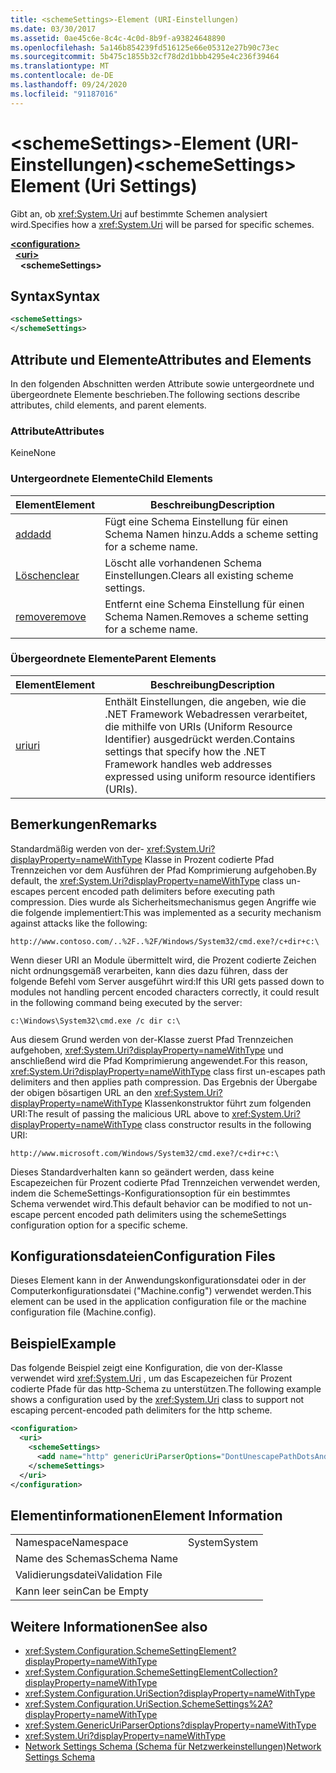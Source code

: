 ```yaml
---
title: <schemeSettings>-Element (URI-Einstellungen)
ms.date: 03/30/2017
ms.assetid: 0ae45c6e-8c4c-4c0d-8b9f-a93824648890
ms.openlocfilehash: 5a146b854239fd516125e66e05312e27b90c73ec
ms.sourcegitcommit: 5b475c1855b32cf78d2d1bbb4295e4c236f39464
ms.translationtype: MT
ms.contentlocale: de-DE
ms.lasthandoff: 09/24/2020
ms.locfileid: "91187016"
---
```

# <a name="schemesettings-element-uri-settings"></a><span data-ttu-id="792cd-102">\<schemeSettings>-Element (URI-Einstellungen)</span><span class="sxs-lookup"><span data-stu-id="792cd-102">\<schemeSettings> Element (Uri Settings)</span></span>

<span data-ttu-id="792cd-103">Gibt an, ob <xref:System.Uri> auf bestimmte Schemen analysiert wird.</span><span class="sxs-lookup"><span data-stu-id="792cd-103">Specifies how a <xref:System.Uri> will be parsed for specific schemes.</span></span>  
  
[**\<configuration>**](../configuration-element.md)  
&nbsp;&nbsp;[**\<uri>**](uri-element-uri-settings.md)  
&nbsp;&nbsp;&nbsp;&nbsp;**\<schemeSettings>**  
  
## <a name="syntax"></a><span data-ttu-id="792cd-104">Syntax</span><span class="sxs-lookup"><span data-stu-id="792cd-104">Syntax</span></span>  
  
```xml  
<schemeSettings>
</schemeSettings>  
```  
  
## <a name="attributes-and-elements"></a><span data-ttu-id="792cd-105">Attribute und Elemente</span><span class="sxs-lookup"><span data-stu-id="792cd-105">Attributes and Elements</span></span>  

 <span data-ttu-id="792cd-106">In den folgenden Abschnitten werden Attribute sowie untergeordnete und übergeordnete Elemente beschrieben.</span><span class="sxs-lookup"><span data-stu-id="792cd-106">The following sections describe attributes, child elements, and parent elements.</span></span>  
  
### <a name="attributes"></a><span data-ttu-id="792cd-107">Attribute</span><span class="sxs-lookup"><span data-stu-id="792cd-107">Attributes</span></span>  

 <span data-ttu-id="792cd-108">Keine</span><span class="sxs-lookup"><span data-stu-id="792cd-108">None</span></span>  
  
### <a name="child-elements"></a><span data-ttu-id="792cd-109">Untergeordnete Elemente</span><span class="sxs-lookup"><span data-stu-id="792cd-109">Child Elements</span></span>  
  
|<span data-ttu-id="792cd-110">**Element**</span><span class="sxs-lookup"><span data-stu-id="792cd-110">**Element**</span></span>|<span data-ttu-id="792cd-111">**Beschreibung**</span><span class="sxs-lookup"><span data-stu-id="792cd-111">**Description**</span></span>|  
|-----------------|---------------------|  
|[<span data-ttu-id="792cd-112">add</span><span class="sxs-lookup"><span data-stu-id="792cd-112">add</span></span>](add-element-for-schemesettings-uri-settings.md)|<span data-ttu-id="792cd-113">Fügt eine Schema Einstellung für einen Schema Namen hinzu.</span><span class="sxs-lookup"><span data-stu-id="792cd-113">Adds a scheme setting for a scheme name.</span></span>|  
|[<span data-ttu-id="792cd-114">Löschen</span><span class="sxs-lookup"><span data-stu-id="792cd-114">clear</span></span>](clear-element-for-schemesettings-uri-settings.md)|<span data-ttu-id="792cd-115">Löscht alle vorhandenen Schema Einstellungen.</span><span class="sxs-lookup"><span data-stu-id="792cd-115">Clears all existing scheme settings.</span></span>|  
|[<span data-ttu-id="792cd-116">remove</span><span class="sxs-lookup"><span data-stu-id="792cd-116">remove</span></span>](remove-element-for-schemesettings-uri-settings.md)|<span data-ttu-id="792cd-117">Entfernt eine Schema Einstellung für einen Schema Namen.</span><span class="sxs-lookup"><span data-stu-id="792cd-117">Removes a scheme setting for a scheme name.</span></span>|  
  
### <a name="parent-elements"></a><span data-ttu-id="792cd-118">Übergeordnete Elemente</span><span class="sxs-lookup"><span data-stu-id="792cd-118">Parent Elements</span></span>  
  
|<span data-ttu-id="792cd-119">**Element**</span><span class="sxs-lookup"><span data-stu-id="792cd-119">**Element**</span></span>|<span data-ttu-id="792cd-120">**Beschreibung**</span><span class="sxs-lookup"><span data-stu-id="792cd-120">**Description**</span></span>|  
|-----------------|---------------------|  
|[<span data-ttu-id="792cd-121">uri</span><span class="sxs-lookup"><span data-stu-id="792cd-121">uri</span></span>](uri-element-uri-settings.md)|<span data-ttu-id="792cd-122">Enthält Einstellungen, die angeben, wie die .NET Framework Webadressen verarbeitet, die mithilfe von URIs (Uniform Resource Identifier) ausgedrückt werden.</span><span class="sxs-lookup"><span data-stu-id="792cd-122">Contains settings that specify how the .NET Framework handles web addresses expressed using uniform resource identifiers (URIs).</span></span>|  
  
## <a name="remarks"></a><span data-ttu-id="792cd-123">Bemerkungen</span><span class="sxs-lookup"><span data-stu-id="792cd-123">Remarks</span></span>  

 <span data-ttu-id="792cd-124">Standardmäßig werden von der- <xref:System.Uri?displayProperty=nameWithType> Klasse in Prozent codierte Pfad Trennzeichen vor dem Ausführen der Pfad Komprimierung aufgehoben.</span><span class="sxs-lookup"><span data-stu-id="792cd-124">By default, the <xref:System.Uri?displayProperty=nameWithType> class un-escapes percent encoded path delimiters before executing path compression.</span></span> <span data-ttu-id="792cd-125">Dies wurde als Sicherheitsmechanismus gegen Angriffe wie die folgende implementiert:</span><span class="sxs-lookup"><span data-stu-id="792cd-125">This was implemented as a security mechanism against attacks like the following:</span></span>  
  
 `http://www.contoso.com/..%2F..%2F/Windows/System32/cmd.exe?/c+dir+c:\`  
  
 <span data-ttu-id="792cd-126">Wenn dieser URI an Module übermittelt wird, die Prozent codierte Zeichen nicht ordnungsgemäß verarbeiten, kann dies dazu führen, dass der folgende Befehl vom Server ausgeführt wird:</span><span class="sxs-lookup"><span data-stu-id="792cd-126">If this URI gets passed down to modules not handling percent encoded characters correctly, it could result in the following command being executed by the server:</span></span>  
  
 `c:\Windows\System32\cmd.exe /c dir c:\`  
  
 <span data-ttu-id="792cd-127">Aus diesem Grund werden von der-Klasse zuerst Pfad Trennzeichen aufgehoben, <xref:System.Uri?displayProperty=nameWithType> und anschließend wird die Pfad Komprimierung angewendet.</span><span class="sxs-lookup"><span data-stu-id="792cd-127">For this reason, <xref:System.Uri?displayProperty=nameWithType> class first un-escapes path delimiters and then applies path compression.</span></span> <span data-ttu-id="792cd-128">Das Ergebnis der Übergabe der obigen bösartigen URL an den <xref:System.Uri?displayProperty=nameWithType> Klassenkonstruktor führt zum folgenden URI:</span><span class="sxs-lookup"><span data-stu-id="792cd-128">The result of passing the malicious URL above to <xref:System.Uri?displayProperty=nameWithType> class constructor results in the following URI:</span></span>  
  
 `http://www.microsoft.com/Windows/System32/cmd.exe?/c+dir+c:\`  
  
 <span data-ttu-id="792cd-129">Dieses Standardverhalten kann so geändert werden, dass keine Escapezeichen für Prozent codierte Pfad Trennzeichen verwendet werden, indem die SchemeSettings-Konfigurationsoption für ein bestimmtes Schema verwendet wird.</span><span class="sxs-lookup"><span data-stu-id="792cd-129">This default behavior can be modified to not un-escape percent encoded path delimiters using the schemeSettings configuration option for a specific scheme.</span></span>  
  
## <a name="configuration-files"></a><span data-ttu-id="792cd-130">Konfigurationsdateien</span><span class="sxs-lookup"><span data-stu-id="792cd-130">Configuration Files</span></span>  

 <span data-ttu-id="792cd-131">Dieses Element kann in der Anwendungskonfigurationsdatei oder in der Computerkonfigurationsdatei ("Machine.config") verwendet werden.</span><span class="sxs-lookup"><span data-stu-id="792cd-131">This element can be used in the application configuration file or the machine configuration file (Machine.config).</span></span>  
  
## <a name="example"></a><span data-ttu-id="792cd-132">Beispiel</span><span class="sxs-lookup"><span data-stu-id="792cd-132">Example</span></span>  

 <span data-ttu-id="792cd-133">Das folgende Beispiel zeigt eine Konfiguration, die von der-Klasse verwendet wird <xref:System.Uri> , um das Escapezeichen für Prozent codierte Pfade für das http-Schema zu unterstützen.</span><span class="sxs-lookup"><span data-stu-id="792cd-133">The following example shows a configuration used by the <xref:System.Uri> class to support not escaping percent-encoded path delimiters for the http scheme.</span></span>  
  
```xml  
<configuration>  
  <uri>  
    <schemeSettings>  
      <add name="http" genericUriParserOptions="DontUnescapePathDotsAndSlashes"/>  
    </schemeSettings>  
  </uri>  
</configuration>  
```  
  
## <a name="element-information"></a><span data-ttu-id="792cd-134">Elementinformationen</span><span class="sxs-lookup"><span data-stu-id="792cd-134">Element Information</span></span>  
  
|||
|-|-|  
|<span data-ttu-id="792cd-135">Namespace</span><span class="sxs-lookup"><span data-stu-id="792cd-135">Namespace</span></span>|<span data-ttu-id="792cd-136">System</span><span class="sxs-lookup"><span data-stu-id="792cd-136">System</span></span>|  
|<span data-ttu-id="792cd-137">Name des Schemas</span><span class="sxs-lookup"><span data-stu-id="792cd-137">Schema Name</span></span>||  
|<span data-ttu-id="792cd-138">Validierungsdatei</span><span class="sxs-lookup"><span data-stu-id="792cd-138">Validation File</span></span>||  
|<span data-ttu-id="792cd-139">Kann leer sein</span><span class="sxs-lookup"><span data-stu-id="792cd-139">Can be Empty</span></span>||  
  
## <a name="see-also"></a><span data-ttu-id="792cd-140">Weitere Informationen</span><span class="sxs-lookup"><span data-stu-id="792cd-140">See also</span></span>

- <xref:System.Configuration.SchemeSettingElement?displayProperty=nameWithType>
- <xref:System.Configuration.SchemeSettingElementCollection?displayProperty=nameWithType>
- <xref:System.Configuration.UriSection?displayProperty=nameWithType>
- <xref:System.Configuration.UriSection.SchemeSettings%2A?displayProperty=nameWithType>
- <xref:System.GenericUriParserOptions?displayProperty=nameWithType>
- <xref:System.Uri?displayProperty=nameWithType>
- [<span data-ttu-id="792cd-141">Network Settings Schema (Schema für Netzwerkeinstellungen)</span><span class="sxs-lookup"><span data-stu-id="792cd-141">Network Settings Schema</span></span>](index.md)

